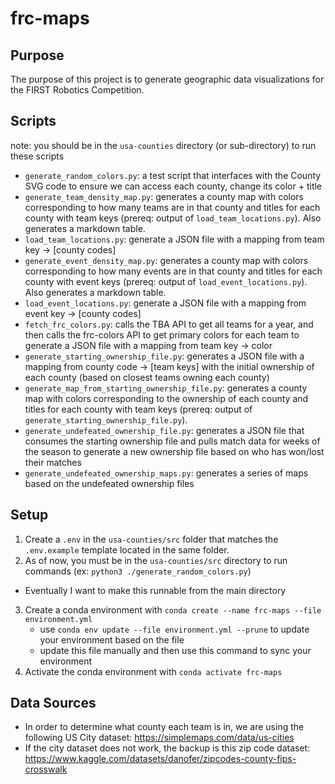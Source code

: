 # frc-maps
## Purpose
The purpose of this project is to generate geographic data visualizations for the FIRST Robotics Competition.

## Scripts
note: you should be in the `usa-counties` directory (or sub-directory) to run these scripts
- `generate_random_colors.py`: a test script that interfaces with the County SVG code to ensure we can access each county, change its color + title
- `generate_team_density_map.py`: generates a county map with colors corresponding to how many teams are in that county and titles for each county with team keys (prereq: output of `load_team_locations.py`). Also generates a markdown table.
- `load_team_locations.py`: generate a JSON file with a mapping from team key -> [county codes]
- `generate_event_density_map.py`: generates a county map with colors corresponding to how many events are in that county and titles for each county with event keys (prereq: output of `load_event_locations.py`). Also generates a markdown table.
- `load_event_locations.py`: generate a JSON file with a mapping from event key -> [county codes]
- `fetch_frc_colors.py`: calls the TBA API to get all teams for a year, and then calls the frc-colors API to get primary colors for each team to generate a JSON file with a mapping from team key -> color
- `generate_starting_ownership_file.py`: generates a JSON file with a mapping from county code -> [team keys] with the initial ownership of each county (based on closest teams owning each county)
- `generate_map_from_starting_ownership_file.py`: generates a county map with colors corresponding to the ownership of each county and titles for each county with team keys (prereq: output of `generate_starting_ownership_file.py`).
- `generate_undefeated_ownership_file.py`: generates a JSON file that consumes the starting ownership file and pulls match data for weeks of the season to generate a new ownership file based on who has won/lost their matches
- `generate_undefeated_ownership_maps.py`: generates a series of maps based on the undefeated ownership files

## Setup
1. Create a `.env` in the `usa-counties/src` folder that matches the `.env.example` template located in the same folder.
2. As of now, you must be in the `usa-counties/src` directory to run commands (ex: `python3 ./generate_random_colors.py`)
 - Eventually I want to make this runnable from the main directory
3. Create a conda environment with `conda create --name frc-maps --file environment.yml`
    - use `conda env update --file environment.yml --prune` to update your environment based on the file
    - update this file manually and then use this command to sync your environment
4. Activate the conda environment with `conda activate frc-maps`

## Data Sources
- In order to determine what county each team is in, we are using the following US City dataset: https://simplemaps.com/data/us-cities
- If the city dataset does not work, the backup is this zip code dataset: https://www.kaggle.com/datasets/danofer/zipcodes-county-fips-crosswalk